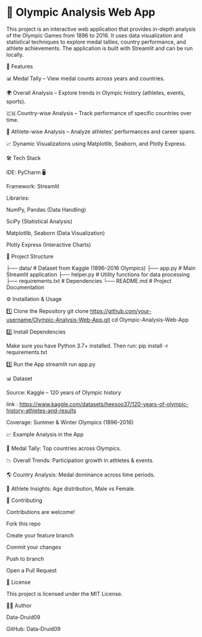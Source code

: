 # 🏅 Olympic Analysis Web App

This project is an interactive web application that provides in-depth analysis of the Olympic Games from 1896 to 2016. It uses data visualization and statistical techniques to explore medal tallies, country performance, and athlete achievements. The application is built with Streamlit and can be run locally.

🚀 Features

📊 Medal Tally – View medal counts across years and countries.

🌍 Overall Analysis – Explore trends in Olympic history (athletes, events, sports).

🇨🇳 Country-wise Analysis – Track performance of specific countries over time.

🏃 Athlete-wise Analysis – Analyze athletes’ performances and career spans.

📈 Dynamic Visualizations using Matplotlib, Seaborn, and Plotly Express.

🛠️ Tech Stack

IDE: PyCharm 🖥️

Framework: Streamlit

Libraries:

NumPy, Pandas (Data Handling)

SciPy (Statistical Analysis)

Matplotlib, Seaborn (Data Visualization)

Plotly Express (Interactive Charts)

📂 Project Structure

├── data/                     # Dataset from Kaggle (1896–2016 Olympics)
├── app.py                    # Main Streamlit application
├── helper.py                 # Utility functions for data processing
├── requirements.txt          # Dependencies
└── README.md                 # Project Documentation

⚙️ Installation & Usage

1️⃣ Clone the Repository
git clone https://github.com/your-username/Olympic-Analysis-Web-App.git
cd Olympic-Analysis-Web-App

2️⃣ Install Dependencies

Make sure you have Python 3.7+ installed. Then run:
pip install -r requirements.txt

3️⃣ Run the App
streamlit run app.py

📊 Dataset

Source: Kaggle – 120 years of Olympic history

link : https://www.kaggle.com/datasets/heesoo37/120-years-of-olympic-history-athletes-and-results

Coverage: Summer & Winter Olympics (1896–2016)



📈 Example Analysis in the App

🥇 Medal Tally: Top countries across Olympics.

📉 Overall Trends: Participation growth in athletes & events.

🌎 Country Analysis: Medal dominance across time periods.

👟 Athlete Insights: Age distribution, Male vs Female.

🤝 Contributing

Contributions are welcome!

Fork this repo

Create your feature branch

Commit your changes

Push to branch

Open a Pull Request

📜 License

This project is licensed under the MIT License.

👨‍💻 Author

Data-Druid09

GitHub: Data-Druid09


